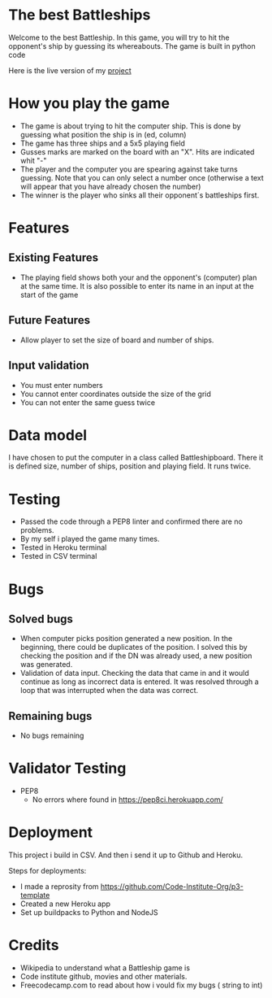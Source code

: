 
# The best Battleships

Welcome to the best Battleship. 
In this game, you will try to hit the opponent's ship by guessing its whereabouts. The game is built in python code

Here is the live version of my <a href="https://sarabattleship-16aeb171f912.herokuapp.com/">project</a>


# How you play the game

- The game is about trying to hit the computer ship. This is done by guessing what position the ship is in (ed, column)
- The game has three ships and a 5x5 playing field
- Gusses marks are marked on the board with an "X". Hits are indicated whit "-"
- The player and the computer you are spearing against take turns guessing. Note that you can only select a number once (otherwise a text will appear that you have already chosen the number)
- The winner is the player who sinks all their opponent´s battleships first. 

# Features

## Existing Features

- The playing field shows both your and the opponent's (computer) plan at the same time. It is also possible to enter its name in an input at the start of the game

## Future Features

- Allow player to set the size of board and number of ships. 

## Input validation

- You must enter numbers
- You cannot enter coordinates outside the size of the grid
-  You can not enter the same guess twice

# Data model

I have chosen to put the computer in a class called Battleshipboard. There it is defined size, number of ships, position and playing field. It runs twice.

# Testing

- Passed the code through a PEP8 linter and confirmed there are no problems.
- By my self i played the game many times. 
- Tested in Heroku terminal
- Tested in CSV terminal 

# Bugs

## Solved bugs

- When computer picks position generated a new position. In the beginning, there could be duplicates of the position. I solved this by checking the position and if the DN was already used, a new position was generated.
- Validation of data input. Checking the data that came in and it would continue as long as incorrect data is entered. It was resolved through a loop that was interrupted when the data was correct.

## Remaining bugs

- No bugs remaining

# Validator Testing

- PEP8
    - No errors where found in https://pep8ci.herokuapp.com/


# Deployment

This project i build in CSV. And then i send it up to Github and Heroku.

Steps for deployments:
- I made a reprosity from https://github.com/Code-Institute-Org/p3-template
- Created a new Heroku app
- Set up buildpacks to Python and NodeJS

# Credits

- Wikipedia to understand what a Battleship game is
- Code institute github, movies and other          materials. 
- Freecodecamp.com to read about how i vould fix my bugs ( string to int)
